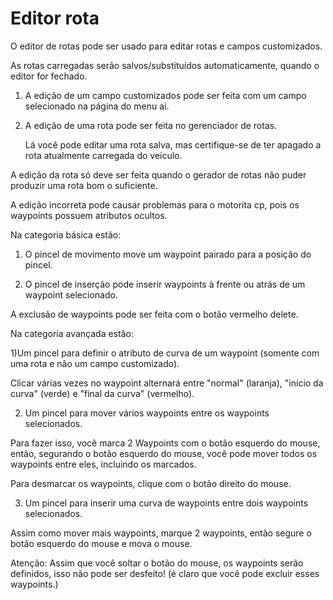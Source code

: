 # Editor rota

  
  
O editor de rotas pode ser usado para editar rotas e campos customizados.  
  
As rotas carregadas serão salvos/substituídos automaticamente, quando o editor for fechado.  
  
  
  
1) A edição de um campo customizados pode ser feita com um campo selecionado na página do menu ai.  
  
2) A edição de uma rota pode ser feita no gerenciador de rotas.  
  
    Lá você pode editar uma rota salva, mas certifique-se de ter apagado a rota atualmente carregada do veículo.  
  
  
  
A edição da rota só deve ser feita quando o gerador de rotas não puder produzir uma rota bom o suficiente.  
  
A edição incorreta pode causar problemas para o motorita cp, pois os waypoints possuem atributos ocultos.  
  


  
  
Na categoria básica estão:  
  
1) O pincel de movimento move um waypoint pairado para a posição do pincel.  
  
2) O pincel de inserção pode inserir waypoints à frente ou atrás de um waypoint selecionado.  
  
  
  
A exclusão de waypoints pode ser feita com o botão vermelho delete.  
  


  
  
Na categoria avançada estão:  
  
1)Um pincel para definir o atributo de curva de um waypoint (somente com uma rota e não um campo customizado).  
  
Clicar várias vezes no waypoint alternará entre "normal" (laranja), "início da curva" (verde) e "final da curva" (vermelho).  
  
  
  
2) Um pincel para mover vários waypoints entre os waypoints selecionados.  
  
Para fazer isso, você marca 2 Waypoints com o botão esquerdo do mouse, então, segurando o botão esquerdo do mouse, você pode mover todos os waypoints entre eles, incluindo os marcados.  
  
Para desmarcar os waypoints, clique com o botão direito do mouse.  
  
  
  
3) Um pincel para inserir uma curva de waypoints entre dois waypoints selecionados.  
  
Assim como mover mais waypoints, marque 2 waypoints, então segure o botão esquerdo do mouse e mova o mouse.  
  
Atenção: Assim que você soltar o botão do mouse, os waypoints serão definidos, isso não pode ser desfeito! (é claro que você pode excluir esses waypoints.)  
  
 

